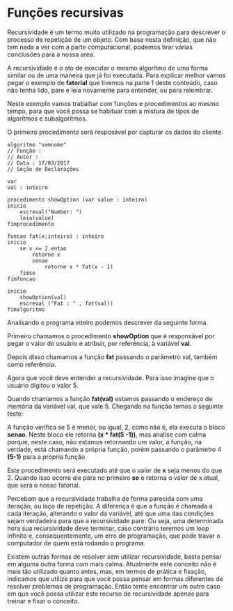 # Funções recursivas

Recursividade é um termo muito utilizado na programação para descrever o processo de repetição de um objeto. Com base nesta definição, que não tem nada a ver com a parte computacional, podemos tirar várias conclusões para a nossa area.

A recursividade é o ato de executar o mesmo algorítmo de uma forma similar ou de uma maneira que já foi executada. Para explicar melhor vamos pegar o exemplo de **fatorial** que tivemos na parte 1 deste conteúdo, caso não tenha lido, pare e leia novamente para entender, ou para relembrar.

Neste exemplo vamos trabalhar com funções e procedimentos ao mesmo tempo, para que você possa se habituar com a mistura de tipos de algorítmos e subalgorítmos.

O primeiro procedimento será resposável por capturar os dados do cliente.

```
algoritmo "semnome"
// Função :
// Autor :
// Data : 17/03/2017
// Seção de Declarações

var
val : inteiro

procedimento showOption (var value : inteiro)
inicio
    escreval("Number: ")
    leia(value)
fimprocedimento

funcao fat(x:inteiro) : inteiro
inicio
    se x <= 2 entao
        retorne x
        senao
            retorne x * fat(x - 1)
    fimse
fimfuncao

inicio
    showOption(val)
    escreval ("Fat : " , fat(val))
fimalgoritmo
```

Analisando o programa inteiro podemos descrever da seguinte forma.

Primeiro chamamos o procedimento **showOption** que é responsável por pegar o valor do usuário e atribuir, por referência, à variável **val**.

Depois disso chamamos a função **fat** passando o parâmetro val, também como referência.

Agora que você deve entender a recursividade. Para isso imagine que o usuário digitou o valor 5.

Quando chamamos a função **fat(val)** estamos passando o endereço de memória da variável val, que vale 5. Chegando na função temos o seguinte teste:

A função verifica se 5 é menor, ou igual, 2, como não é, ela executa o bloco **senao**. Neste bloco ele retorna **(x * fat(5 -1))**, mas analise com calma porque, neste caso, não estamos retornando um valor, a função, na verdade, está chamando a própria função, porém passando o parâmetro 4 **(5-1)** para a própria função.

Este procedimento será executado até que o valor de **x** seja menos do que 2. Quando isso ocorre ele para no primeiro **se** e retorna o valor de x atual, que será o nosso fatorial.

Percebam que a recursividade trabalha de forma parecida com uma iteração, ou laço de repetição. A diferença é que a função é chamada a cada iteração, alterando o valor da variável, até que uma das condições sejam verdadeira para que a recursividade pare. Ou seja, uma determinada hora sua recursividade deve terminar, caso contrário teremos um loop infinito e, consequentemente, um erro de programação, que pode travar o computador de quem está rodando o programa.

Existem outras formas de resolver sem utilizar recursividade, basta pensar em alguma outra forma com mais calma. Atualmente este conceito não é mais tão utilizado quanto antes, mas, em termos de prática e fixação, indicamos que utilize para que você possa pensar em formas diferentes de resolver problemas de programação. Então tente encontrar um outro caso em que você possa utilizar este recurso de recursividade apenas para treinar e fixar o conceito.